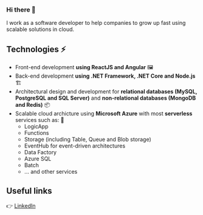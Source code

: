 ### Hi there 👋

I work as a software developer to help companies to grow up fast using scalable solutions in cloud.

## Technologies ⚡
- Front-end development **using ReactJS and Angular** 🖼
- Back-end development **using .NET Framework, .NET Core and Node.js** 🏗
- Architectural design and development for **relational databases (MySQL, PostgreSQL and SQL Server)** and **non-relational databases (MongoDB and Redis)** 📦
- Scalable cloud archicture using **Microsoft Azure** with most **serverless** services such as: 🚀
  - LogicApp
  - Functions
  - Storage (including Table, Queue and Blob storage)
  - EventHub for event-driven architectures
  - Data Factory
  - Azure SQL
  - Batch
  - ... and other services
## Useful links
👉 [LinkedIn](https://www.linkedin.com/in/darnley-costa)
